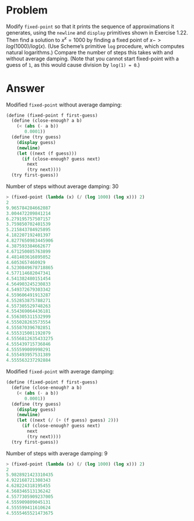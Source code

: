 # Problem

Modify `fixed-point` so that it prints the sequence of approximations it generates, using the `newline` and `display` primitives shown in Exercise 1.22. Then find a solution to $x^x = 1000$ by finding a fixed point of $x -> log(1000)/log(x)$. (Use Scheme’s primitive `log` procedure, which computes natural logarithms.) Compare the number of steps this takes with and without average damping. (Note that you cannot start fixed-point with a guess of `1`, as this would cause division by `log(1) = 0`.)

# Answer

Modified `fixed-point` without average damping:

```scheme
(define (fixed-point f first-guess)
  (define (close-enough? a b)
    (< (abs (- a b))
       0.0001))
  (define (try guess)
    (display guess)
    (newline)
    (let ((next (f guess)))
      (if (close-enough? guess next)
        next
        (try next))))
  (try first-guess))
```

Number of steps without average damping: 30

```scheme
> (fixed-point (lambda (x) (/ (log 1000) (log x))) 2)
2
9.965784284662087
3.004472209841214
6.279195757507157
3.759850702401539
5.215843784925895
4.182207192401397
4.8277650983445906
4.387593384662677
4.671250085763899
4.481403616895052
4.6053657460929
4.5230849678718865
4.577114682047341
4.541382480151454
4.564903245230833
4.549372679303342
4.559606491913287
4.552853875788271
4.557305529748263
4.554369064436181
4.556305311532999
4.555028263573554
4.555870396702851
4.555315001192079
4.5556812635433275
4.555439715736846
4.555599009998291
4.555493957531389
4.555563237292884
```

Modified `fixed-point` with average damping:

```scheme
(define (fixed-point f first-guess)
  (define (close-enough? a b)
    (< (abs (- a b))
       0.0001))
  (define (try guess)
    (display guess)
    (newline)
    (let ((next (/ (+ (f guess) guess) 2)))
      (if (close-enough? guess next)
        next
        (try next))))
  (try first-guess))
```

Number of steps with average damping: 9

```scheme
> (fixed-point (lambda (x) (/ (log 1000) (log x))) 2)
2
5.9828921423310435
4.922168721308343
4.628224318195455
4.568346513136242
4.5577305909237005
4.555909809045131
4.555599411610624
4.5555465521473675
```


